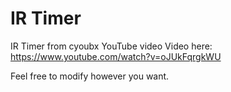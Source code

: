 # IR Timer
IR Timer from cyoubx YouTube video
Video here: https://www.youtube.com/watch?v=oJUkFqrgkWU

Feel free to modify however you want.
